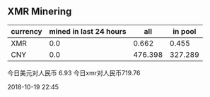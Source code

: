 ## XMR Minering

|currency|mined in last 24 hours|all|in pool|
|---|---|---|---|
|XMR|0.0|0.662|0.455|
|CNY|0.0|476.398|327.289|

今日美元对人民币 6.93	今日xmr对人民币719.76


2018-10-19 22:45